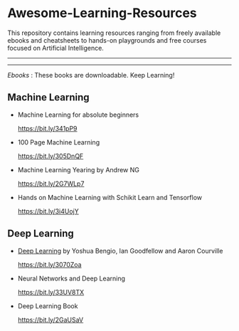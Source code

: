 # Awesome-Learning-Resources
This repository contains learning resources ranging from freely available ebooks and cheatsheets to hands-on playgrounds and free courses focused on Artificial Intelligence.

----------------------------------------------------------------------------------------------

----------------------------------------------------------------------------------------------


*Ebooks* : These books are downloadable. Keep Learning!

## Machine Learning

* Machine Learning for absolute beginners

  https://bit.ly/341pP9
  
* 100 Page Machine Learning

  https://bit.ly/305DnQF
  
* Machine Learning Yearing by Andrew NG

  https://bit.ly/2G7WLp7
  
* Hands on Machine Learning with Schikit Learn and Tensorflow

  https://bit.ly/3i4UojY
  

## Deep Learning

* [Deep Learning](http://www.deeplearningbook.org/) by Yoshua Bengio, Ian Goodfellow and Aaron Courville

  https://bit.ly/3070Zoa
  
* Neural Networks and Deep Learning

  https://bit.ly/33UV8TX
  
* Deep Learning Book

  https://bit.ly/2GaUSaV 
    
